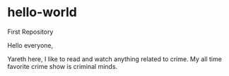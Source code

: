 # hello-world
First Repository

Hello everyone, 

Yareth here, I like to read and watch anything related to  crime. My all time favorite crime show is criminal minds. 
